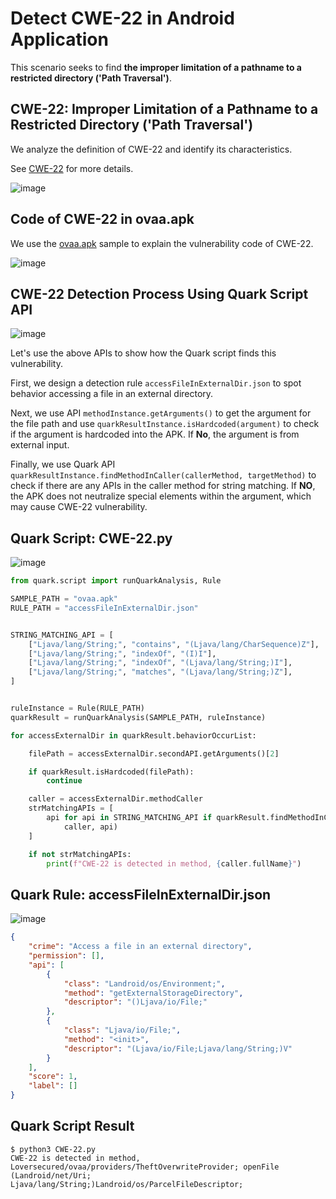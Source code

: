 # Detect CWE-22 in Android Application

This scenario seeks to find **the improper limitation of a pathname to a restricted directory ('Path Traversal')**.

## CWE-22: Improper Limitation of a Pathname to a Restricted Directory ('Path Traversal')

We analyze the definition of CWE-22 and identify its characteristics.

See [CWE-22](https://cwe.mitre.org/data/definitions/22.html) for more details.

![image](https://imgur.com/XnOUZsV.png)

## Code of CWE-22 in ovaa.apk

We use the [ovaa.apk](https://github.com/oversecured/ovaa) sample to explain the vulnerability code of CWE-22.

![image](https://imgur.com/bgWgeT7.png)

## CWE-22 Detection Process Using Quark Script API

![image](https://imgur.com/D852ZLV.png)

Let's use the above APIs to show how the Quark script finds this vulnerability.

First, we design a detection rule `accessFileInExternalDir.json` to spot behavior accessing a file in an external directory.

Next, we use API `methodInstance.getArguments()` to get the argument for the file path and use `quarkResultInstance.isHardcoded(argument)` to check if the argument is hardcoded into the APK. If **No**, the argument is from external input.

Finally, we use Quark API `quarkResultInstance.findMethodInCaller(callerMethod, targetMethod)` to check if there are any APIs in the caller method for string matching. If **NO**, the APK does not neutralize special elements within the argument, which may cause CWE-22 vulnerability.

## Quark Script: CWE-22.py

![image](https://imgur.com/4b2e4tN.png)

```python
from quark.script import runQuarkAnalysis, Rule

SAMPLE_PATH = "ovaa.apk"
RULE_PATH = "accessFileInExternalDir.json"


STRING_MATCHING_API = [
    ["Ljava/lang/String;", "contains", "(Ljava/lang/CharSequence)Z"],
    ["Ljava/lang/String;", "indexOf", "(I)I"],
    ["Ljava/lang/String;", "indexOf", "(Ljava/lang/String;)I"],
    ["Ljava/lang/String;", "matches", "(Ljava/lang/String;)Z"],
]


ruleInstance = Rule(RULE_PATH)
quarkResult = runQuarkAnalysis(SAMPLE_PATH, ruleInstance)

for accessExternalDir in quarkResult.behaviorOccurList:

    filePath = accessExternalDir.secondAPI.getArguments()[2]

    if quarkResult.isHardcoded(filePath):
        continue

    caller = accessExternalDir.methodCaller
    strMatchingAPIs = [
        api for api in STRING_MATCHING_API if quarkResult.findMethodInCaller(
            caller, api)
    ]

    if not strMatchingAPIs:
        print(f"CWE-22 is detected in method, {caller.fullName}")
```
## Quark Rule: accessFileInExternalDir.json

![image](https://imgur.com/N2uKsZj.png)

```json
{
    "crime": "Access a file in an external directory",
    "permission": [],
    "api": [
        {
            "class": "Landroid/os/Environment;",
            "method": "getExternalStorageDirectory",
            "descriptor": "()Ljava/io/File;"
        },
        {
            "class": "Ljava/io/File;",
            "method": "<init>",
            "descriptor": "(Ljava/io/File;Ljava/lang/String;)V"
        }
    ],
    "score": 1,
    "label": []
}
```

## Quark Script Result

```
$ python3 CWE-22.py
CWE-22 is detected in method, Loversecured/ovaa/providers/TheftOverwriteProvider; openFile (Landroid/net/Uri; Ljava/lang/String;)Landroid/os/ParcelFileDescriptor;
```
